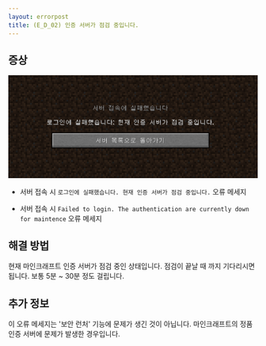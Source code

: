 ```yaml
---
layout: errorpost
title: (E_D_02) 인증 서버가 점검 중입니다. 
---
```


## 증상

![](/assets/E_D_02_01.png)

- 서버 접속 시 `로그인에 실패했습니다. 현재 인증 서버가 점검 중입니다.` 오류 메세지

- 서버 접속 시 `Failed to login. The authentication are currently down for maintence` 오류 메세지

## 해결 방법

현재 마인크래프트 인증 서버가 점검 중인 상태입니다. 점검이 끝날 때 까지 기다리시면 됩니다. 보통 5분 ~ 30분 정도 걸립니다.

## 추가 정보

이 오류 메세지는 '보안 런처' 기능에 문제가 생긴 것이 아닙니다. 마인크래프트의 정품 인증 서버에 문제가 발생한 경우입니다. 